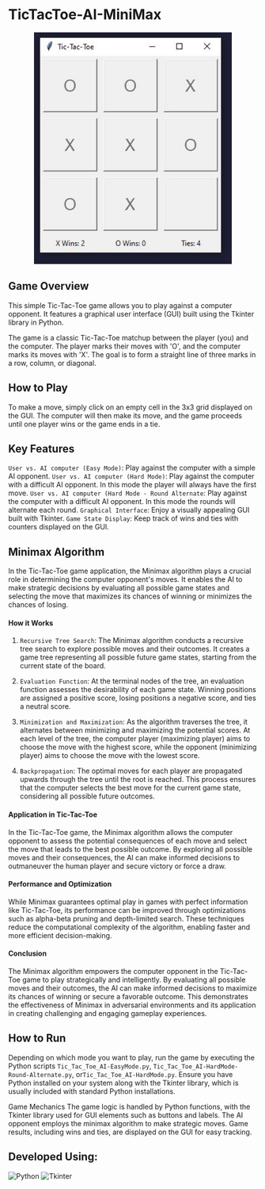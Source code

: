 # TicTacToe-AI-MiniMax

<div align="center">
    <img src="img/tic-tac-toe.JPG" alt="Tic Tac Toe App" width="400">
</div>

## Game Overview

This simple Tic-Tac-Toe game allows you to play against a computer opponent. It features a graphical user interface (GUI) built using the Tkinter library in Python.

The game is a classic Tic-Tac-Toe matchup between the player (you) and the computer. The player marks their moves with 'O', and the computer marks its moves with 'X'. The goal is to form a straight line of three marks in a row, column, or diagonal.

## How to Play

To make a move, simply click on an empty cell in the 3x3 grid displayed on the GUI. The computer will then make its move, and the game proceeds until one player wins or the game ends in a tie.

## Key Features

`User vs. AI computer (Easy Mode)`: Play against the computer with a simple AI opponent.
`User vs. AI computer (Hard Mode)`: Play against the computer with a difficult AI opponent. In this mode the player will always have the first move.
`User vs. AI computer (Hard Mode - Round Alternate`: Play against the computer with a difficult AI opponent. In this mode the rounds will alternate each round.
`Graphical Interface`: Enjoy a visually appealing GUI built with Tkinter.
`Game State Display`: Keep track of wins and ties with counters displayed on the GUI.

## Minimax Algorithm

In the Tic-Tac-Toe game application, the Minimax algorithm plays a crucial role in determining the computer opponent's moves. It enables the AI to make strategic decisions by evaluating all possible game states and selecting the move that maximizes its chances of winning or minimizes the chances of losing.

#### How it Works

1. `Recursive Tree Search`: The Minimax algorithm conducts a recursive tree search to explore possible moves and their outcomes. It creates a game tree representing all possible future game states, starting from the current state of the board.

2. `Evaluation Function`: At the terminal nodes of the tree, an evaluation function assesses the desirability of each game state. Winning positions are assigned a positive score, losing positions a negative score, and ties a neutral score.

3. `Minimization and Maximization`: As the algorithm traverses the tree, it alternates between minimizing and maximizing the potential scores. At each level of the tree, the computer player (maximizing player) aims to choose the move with the highest score, while the opponent (minimizing player) aims to choose the move with the lowest score.

4. `Backpropagation`: The optimal moves for each player are propagated upwards through the tree until the root is reached. This process ensures that the computer selects the best move for the current game state, considering all possible future outcomes.

#### Application in Tic-Tac-Toe

In the Tic-Tac-Toe game, the Minimax algorithm allows the computer opponent to assess the potential consequences of each move and select the move that leads to the best possible outcome. By exploring all possible moves and their consequences, the AI can make informed decisions to outmaneuver the human player and secure victory or force a draw.

#### Performance and Optimization

While Minimax guarantees optimal play in games with perfect information like Tic-Tac-Toe, its performance can be improved through optimizations such as alpha-beta pruning and depth-limited search. These techniques reduce the computational complexity of the algorithm, enabling faster and more efficient decision-making.

#### Conclusion

The Minimax algorithm empowers the computer opponent in the Tic-Tac-Toe game to play strategically and intelligently. By evaluating all possible moves and their outcomes, the AI can make informed decisions to maximize its chances of winning or secure a favorable outcome. This demonstrates the effectiveness of Minimax in adversarial environments and its application in creating challenging and engaging gameplay experiences.

## How to Run

Depending on which mode you want to play, run the game by executing the Python scripts `Tic_Tac_Toe_AI-EasyMode.py`, `Tic_Tac_Toe_AI-HardMode-Round-Alternate.py`, or`Tic_Tac_Toe_AI-HardMode.py`. Ensure you have Python installed on your system along with the Tkinter library, which is usually included with standard Python installations.

Game Mechanics
The game logic is handled by Python functions, with the Tkinter library used for GUI elements such as buttons and labels.
The AI opponent employs the minimax algorithm to make strategic moves.
Game results, including wins and ties, are displayed on the GUI for easy tracking.

## Developed Using:

![Python](https://img.shields.io/badge/-Python-blue?style=for-the-badge&logo=python)
![Tkinter](https://img.shields.io/badge/-Tkinter-green?style=for-the-badge&logo=python)
